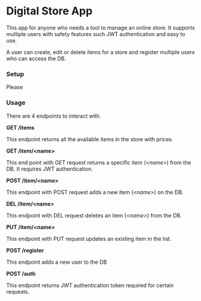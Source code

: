 # Digital Store App

This app for anyone who needs a tool to manage an online store. It supports multiple users with safety features such JWT authentication and easy to use.

A user can create, edit or delete items for a store and register multiple users who can access the DB. 

### Setup

Please 

### Usage

There are 4 endpoints to interact with.

**GET /items**

This endpoint returns all the available items in the store with prices.

**GET /item/<**name**>**

This end point with GET request returns a specific item (<*name>*) from the DB. It requires JWT authentication.

**POST /item/<**name**>**

This endpoint with POST request adds a new item (<*name>*) on the DB.

**DEL /item/<**name**>**

This endpoint with DEL request deletes an item (<*name>*) from the DB.

**PUT /item/<**name**>**

This endpoint with PUT request updates an existing item in the list.

**POST /register**

This endpoint adds a new user to the DB

**POST /auth**

This endpoint returns JWT authentication token required for certain requests. 

